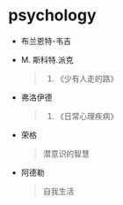 # psychology

- 布兰恩特-韦吉

- M. 斯科特.派克

  > 1. 《少有人走的路》

- 弗洛伊德

  > 1. 《日常心理疾病》

- 荣格

  > 潜意识的智慧
  
- 阿德勒

  > 自我生活